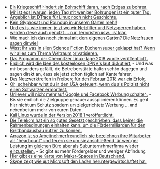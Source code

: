 * [Ein Kriegsschiff hindert ein Bohrschiff daran, nach Erdgas zu bohren. Mir ist egal warum, jeden Tag mit weniger Bohrungen ist ein guter Tag.](https://blog.fefe.de/?ts=a47f1a47)
* [Angeblich ist DTrace für Linux noch nicht Geschichte.](https://www.phoronix.com/scan.php?page=news_item&px=DTrace-For-Linux-2018)
* [Kein Glyphosat und Roundup in unseren Gärten mehr!](https://netzfrauen.org/2018/02/12/roundup-2/)
* [Und es ist wie immer, jetzt wo wir Netzfilter und Netzsperren haben, werden diese auch genutzt ... nur Terroristen usw., ist klar.](https://www.golem.de/news/constantin-film-vodafone-muss-kinox-to-sperren-1802-132715.html)
* [Wie mach ich das noch einmal mit dem eigenen Garten? Die Netzfrauen sagen dir wie!](https://netzfrauen.org/2018/02/12/garten/)
* [Wisst ihr was in allen Science Fiction Büchern super geklappt hat? Wenn wir alles zum Thema Weltraum privatisieren.](https://www.heise.de/newsticker/meldung/Internationale-Raumstation-Donald-Trump-will-ISS-privatisieren-3965404.html)
* [Das Programm der Chemnitzer Linux-Tage 2018 wurde veröffentlicht.](https://www.pro-linux.de/news/1/25593/programm-der-chemnitzer-linux-tage-2018-vorgestellt.html)
* [Endlich wird die Idee des kostenlosen ÖPNV's laut diskutiert.](https://www.golem.de/news/fahrverbote-bundesregierung-schlaegt-kostenlosen-oepnv-vor-1802-132747.html) - Und was mir besonders gefällt, die Betreiberstädte halten schön dagegen und sagen direkt an, dass sie jetzt schon täglich auf Kante fahren.
* [Das Netzwerktreffen in Freiberg für den Februar 2018 war ein Erfolg.](https://bio-erzgebirge.de/wp/?p=13524)
* [Oh, scheinbar wirst du in den USA gefeuert, wenn du als Polizist nicht einen Schwarzen ermordest.](https://www.theguardian.com/us-news/2018/feb/12/stephen-mader-west-virginia-police-officer-settles-lawsuit)
* [Unilever will nicht mehr auf Google und Facebook Werbung schalten.](https://blog.fefe.de/?ts=a47cfd13) - Bis sie endlich die Zielgruppe genauer ausspionieren können. Es geht hier nicht um Schutz sondern um zielgerichtete Werbung ... und nebenbei um mehr von euren Daten.
* [Kali Linux wurde in der Version 2018.1 veröffentlicht.](https://www.pro-linux.de/news/1/25598/kali-linux-20181-freigegeben.html)
* [Die Telekom hat ein so gutes Gesetzt geschrieben, dass keiner die Rahmenbedinungen einhalten kann, um die Fördermilliarden für den Breitbandausbau nutzen zu können.](https://www.golem.de/news/kommunen-foerdermilliarden-fuer-den-breitbandausbau-kaum-abgerufen-1802-132739.html)
* [Amazon ist so Arbeitnehmerfreundlich, sie bezeichnen ihre Mitarbeiter als "headcount" und feuern sie um sie anschließend für weniger Leistung im gleichen Büro aber als Subunternehmerfirma wieder einzustellen.](https://www.heise.de/newsticker/meldung/Amazon-entlaesst-Hunderte-Mitarbeiter-und-sucht-zugleich-Tausende-neue-3966894.html) - So gibt es mehr Fördergelder und weniger Abfindung.
* [Hier gibt es eine Karte von Maker-Spaces in Deutschland.](https://maker-faire.de/makerspaces/)
* [Skype zeigt wie gut Microsoft den Laden heruntergewirtschaftet hat.](https://blog.fefe.de/?ts=a47dcd4c)
